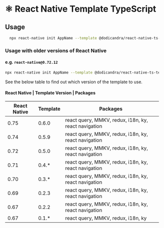 # ⚛️ React Native Template TypeScript

## Usage

```sh
  npx react-native init AppName --template @dodicandra/react-native-ts-template
```

### Usage with older versions of React Native

#### e.g. `react-native@0.72.12`

```sh
npx react-native init AppName --template @dodicandra/react-native-ts-template@0.5.0
```

See the below table to find out which version of the template to use.

#### React Native | Template Version | Packages

| React Native | Template | Packages                                             |
| ------------ | -------- | ---------------------------------------------------- |
| 0.75         | 0.6.0    | react query, MMKV, redux, i18n, ky, react navigation |
| 0.74         | 0.5.9    | react query, MMKV, redux, i18n, ky, react navigation |
| 0.72         | 0.5.0    | react query, MMKV, redux, i18n, ky, react navigation |
| 0.71         | 0.4.\*   | react query, MMKV, redux, i18n, ky, react navigation |
| 0.70         | 0.3.\*   | react query, MMKV, redux, i18n, ky, react navigation |
| 0.69         | 0.2.3    | react query, MMKV, redux, i18n, ky, react navigation |
| 0.67         | 0.2.2    | react query, MMKV, redux, i18n, ky, react navigation |
| 0.67         | 0.1.\*   | react query, MMKV, redux, i18n, ky                   |
